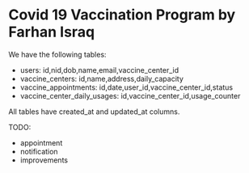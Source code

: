 # Covid 19 Vaccination Program by Farhan Israq

We have the following tables:

* users:
    id,nid,dob,name,email,vaccine_center_id
* vaccine_centers:
    id,name,address,daily_capacity
* vaccine_appointments:
    id,date,user_id,vaccine_center_id,status
* vaccine_center_daily_usages:
    id,vaccine_center_id,usage_counter

All tables have created_at and updated_at columns.

TODO:
* appointment
* notification
* improvements
